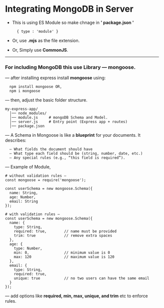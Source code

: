 # Integrating MongoDB in Server

- This is using ES Module so make chnage in **' package.json '**

  ```
    { type : 'module' }
  ```

- Or, use **.mjs** as the file extension.
- Or, Simply use **CommonJS**.

---

### For including MongoDB this use Library — **mongoose**.

— after installing express install **mongoose** using:

```
  npm install mongoose OR,
  npm i mongoose
```

— then, adjust the basic folder structure.

```
my-express-app/
  │── node_modules/
  │── module.js     # mongoDB Schema and Model.
  │── server.js     # Entry point (Express app + routes)
  │── package.json
```

— A Schema in Mongoose is like a **blueprint** for your documents. It describes:

```
  — What fields the document should have
  — What type each field should be (string, number, date, etc.)
  — Any special rules (e.g., “this field is required”).
```

— Example of Module,

```
# without validation rules —
const mongoose = require('mongoose');

const userSchema = new mongoose.Schema({
  name: String,
  age: Number,
  email: String
});

# with validation rules —
const userSchema = new mongoose.Schema({
  name: {
    type: String,
    required: true,        // name must be provided
    trim: true             // remove extra spaces
  },
  age: {
    type: Number,
    min: 0,                // minimum value is 0
    max: 120               // maximum value is 120
  },
  email: {
    type: String,
    required: true,
    unique: true           // no two users can have the same email
  }
});
```

— add options like **required, min, max, unique, and trim** etc to enforce rules.

